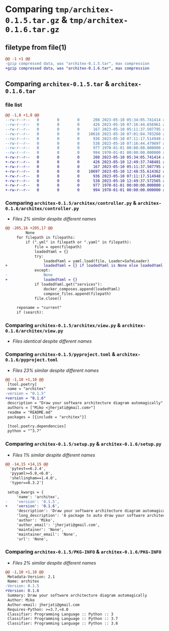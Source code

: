 # Comparing `tmp/architex-0.1.5.tar.gz` & `tmp/architex-0.1.6.tar.gz`

## filetype from file(1)

```diff
@@ -1 +1 @@
-gzip compressed data, was "architex-0.1.5.tar", max compression
+gzip compressed data, was "architex-0.1.6.tar", max compression
```

## Comparing `architex-0.1.5.tar` & `architex-0.1.6.tar`

### file list

```diff
@@ -1,8 +1,8 @@
--rw-r--r--   0        0        0      208 2023-05-10 05:34:05.741414 architex-0.1.5/README.md
--rw-r--r--   0        0        0      426 2023-05-10 07:16:44.656961 architex-0.1.5/architex/__init__.py
--rw-r--r--   0        0        0      167 2023-05-10 05:11:37.507795 architex-0.1.5/architex/__main__.py
--rw-r--r--   0        0        0    10616 2023-05-10 07:01:04.703268 architex-0.1.5/architex/controller.py
--rw-r--r--   0        0        0      936 2023-05-10 07:11:17.514948 architex-0.1.5/architex/view.py
--rw-r--r--   0        0        0      538 2023-05-10 07:16:44.479897 architex-0.1.5/pyproject.toml
--rw-r--r--   0        0        0      977 1970-01-01 00:00:00.000000 architex-0.1.5/setup.py
--rw-r--r--   0        0        0      994 1970-01-01 00:00:00.000000 architex-0.1.5/PKG-INFO
+-rw-r--r--   0        0        0      208 2023-05-10 05:34:05.741414 architex-0.1.6/README.md
+-rw-r--r--   0        0        0      426 2023-05-10 12:49:37.748401 architex-0.1.6/architex/__init__.py
+-rw-r--r--   0        0        0      167 2023-05-10 05:11:37.507795 architex-0.1.6/architex/__main__.py
+-rw-r--r--   0        0        0    10697 2023-05-10 12:48:55.614362 architex-0.1.6/architex/controller.py
+-rw-r--r--   0        0        0      936 2023-05-10 07:11:17.514948 architex-0.1.6/architex/view.py
+-rw-r--r--   0        0        0      538 2023-05-10 12:49:37.572565 architex-0.1.6/pyproject.toml
+-rw-r--r--   0        0        0      977 1970-01-01 00:00:00.000000 architex-0.1.6/setup.py
+-rw-r--r--   0        0        0      994 1970-01-01 00:00:00.000000 architex-0.1.6/PKG-INFO
```

### Comparing `architex-0.1.5/architex/controller.py` & `architex-0.1.6/architex/controller.py`

 * *Files 2% similar despite different names*

```diff
@@ -205,16 +205,17 @@
         None
     for filepath in filepaths:
         if (".yml" in filepath or ".yaml" in filepath):
             file = open(filepath)
             loadedYaml = {}
             try:
                 loadedYaml = yaml.load(file, Loader=SafeLoader)
+                loadedYaml = {} if loadedYaml is None else loadedYaml
             except:
-                None
+                loadedYaml = {}
             if loadedYaml.get("services"):
                 docker_composes.append(loadedYaml)
                 compose_files.append(filepath)
             file.close()
 
     reponame = "current"
     if (search):
```

### Comparing `architex-0.1.5/architex/view.py` & `architex-0.1.6/architex/view.py`

 * *Files identical despite different names*

### Comparing `architex-0.1.5/pyproject.toml` & `architex-0.1.6/pyproject.toml`

 * *Files 23% similar despite different names*

```diff
@@ -1,10 +1,10 @@
 [tool.poetry]
 name = "architex"
-version = "0.1.5"
+version = "0.1.6"
 description = "Draw your software architecture diagram automagically"
 authors = ["Miko <jherjati@gmail.com>"]
 readme = "README.md"
 packages = [{include = "architex"}]
 
 [tool.poetry.dependencies]
 python = "^3.7"
```

### Comparing `architex-0.1.5/setup.py` & `architex-0.1.6/setup.py`

 * *Files 1% similar despite different names*

```diff
@@ -14,15 +14,15 @@
  'pytest==6.2.4',
  'pyyaml>=5.0,<6.0',
  'shellingham==1.4.0',
  'typer==0.3.2']
 
 setup_kwargs = {
     'name': 'architex',
-    'version': '0.1.5',
+    'version': '0.1.6',
     'description': 'Draw your software architecture diagram automagically',
     'long_description': 'A package to auto draw your software architecture diagram from your source code.\n\nCurrent limitation :\nYour source code should be consist of docker compose (required) and nginx (optional) configuration file.\n',
     'author': 'Miko',
     'author_email': 'jherjati@gmail.com',
     'maintainer': 'None',
     'maintainer_email': 'None',
     'url': 'None',
```

### Comparing `architex-0.1.5/PKG-INFO` & `architex-0.1.6/PKG-INFO`

 * *Files 2% similar despite different names*

```diff
@@ -1,10 +1,10 @@
 Metadata-Version: 2.1
 Name: architex
-Version: 0.1.5
+Version: 0.1.6
 Summary: Draw your software architecture diagram automagically
 Author: Miko
 Author-email: jherjati@gmail.com
 Requires-Python: >=3.7,<4.0
 Classifier: Programming Language :: Python :: 3
 Classifier: Programming Language :: Python :: 3.7
 Classifier: Programming Language :: Python :: 3.8
```

